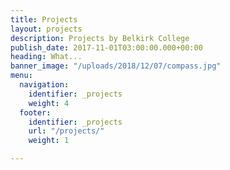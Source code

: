 ```yaml
---
title: Projects
layout: projects
description: Projects by Belkirk College
publish_date: 2017-11-01T03:00:00.000+00:00
heading: What...
banner_image: "/uploads/2018/12/07/compass.jpg"
menu:
  navigation:
    identifier: _projects
    weight: 4
  footer:
    identifier: _projects
    url: "/projects/"
    weight: 1

---
```

